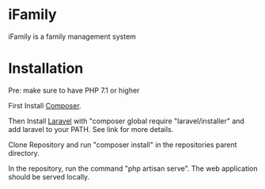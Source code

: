 # iFamily
iFamily is a family management system

# Installation
Pre: make sure to have PHP 7.1 or higher

First Install [Composer](https://getcomposer.org/download/).

Then Install [Laravel](https://laravel.com/docs/5.7/installation) with "composer global require "laravel/installer" and add laravel to your PATH.
See link for more details.

Clone Repository and run "composer install" in the repositories parent directory.

In the repository, run the command "php artisan serve".  The web application should be served locally. 
